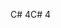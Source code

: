 <span data-ttu-id="cb26e-101">C# 4</span><span class="sxs-lookup"><span data-stu-id="cb26e-101">C# 4</span></span>
